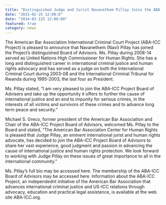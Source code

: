 ```yaml
---
title: "Distinguished Judge and Jurist Navanethem Pillay Joins the ABA-ICC Project Board of Advisors"
date: "2015-02-25 12:00:0"
date: "2014-02-125 12:00:00"
featured: true
category: news
---
```


The American Bar Association International Criminal Court Project (ABA-ICC Project) is pleased to announce that Navanethem (Navi) Pillay has joined the Project’s distinguished Board of Advisors.  Ms. Pillay during 2008-14 served as United Nations High Commissioner for Human Rights.  She has a long and distinguished career in international criminal justice and human rights advocacy and has served as a judge on both the International Criminal Court during 2003-08 and the International Criminal Tribunal for Rwanda during 1995-2003, the last four as President.  

Ms. Pillay stated, “I am very pleased to join the ABA-ICC Project Board of Advisers and take up the opportunity it offers to further the cause of international justice and an end to impunity for serious crimes, in the interests of all victims and survivors of these crimes and to advance long term peace and security.”

Michael S. Greco, former president of the American Bar Association and Chair of the ABA-ICC Project Board of Advisors, welcomed Ms. Pillay to the Board and stated, “The American Bar Association Center for Human Rights is pleased that Judge Pillay, an eminent international jurist and human rights advocate, has decided to join the ABA-ICC Project Board of Advisors to share her vast experience, good judgment and passion in advancing the cause of international justice and human rights protection. We look forward to working with Judge Pillay on these issues of great importance to all in the international community.” 

Ms. Pillay’s full bio may be accessed here.  The membership of the ABA-ICC Board of Advisors may be accessed here.  Information about the ABA-ICC Project, an independednt initiative of the American Bar Association that advances international criminal justice and US-ICC relations through advocacy, education and practical legal assistance, is available at the web site ABA-ICC.org. 








